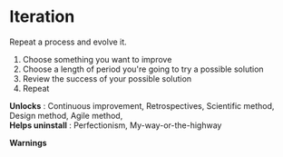 Iteration
=========

Repeat a process and evolve it.

1. Choose something you want to improve
2. Choose a length of period you're going to try a possible solution
3. Review the success of your possible solution
4. Repeat

**Unlocks** : Continuous improvement, Retrospectives, Scientific method, Design method, Agile method,  
**Helps uninstall** : Perfectionism, My-way-or-the-highway

**Warnings** 

